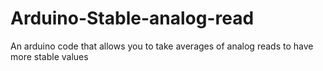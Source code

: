 # Arduino-Stable-analog-read
 An arduino code that allows you to take averages of analog reads to have more stable values
